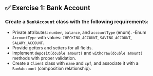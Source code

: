 ## ✅ Exercise 1: Bank Account
### Create a `BankAccount` class with the following requirements:
- Private attributes: `number`, `balance`, and `accountType` (enum).
-Enum `AccountType` with values: `CHECKING_ACCOUNT`, `SAVING_ACCOUNT`, `SALARY_ACCOUNT`.
- Provide getters and setters for all fields.
- Implement `deposit(double amount)` and `withdraw(double amount)` methods with proper validation.
- Create a `Client` class with `name` and `cpf`, and associate it with a `BankAccount` (composition relationship).
